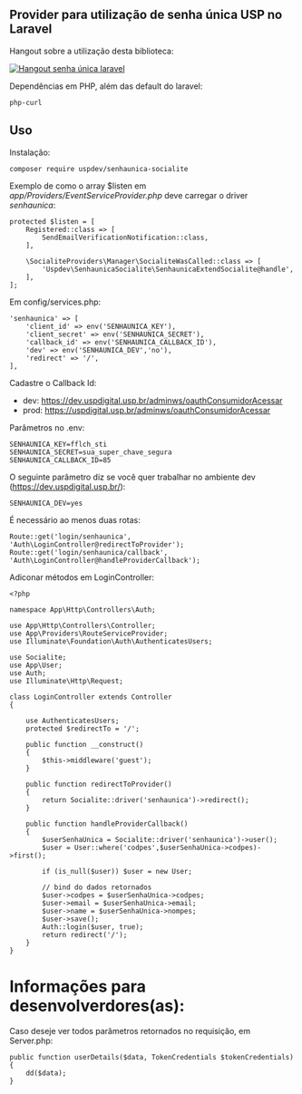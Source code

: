 ## Provider para utilização de senha única USP no Laravel

Hangout sobre a utilização desta biblioteca:

[![Hangout senha única laravel](https://img.youtube.com/vi/jLFM2AUFJgw/0.jpg)](https://youtu.be/jLFM2AUFJgw)

Dependências em PHP, além das default do laravel:

    php-curl

## Uso

Instalação:

    composer require uspdev/senhaunica-socialite
    
Exemplo de como o array $listen em *app/Providers/EventServiceProvider.php*
deve carregar o driver *senhaunica*:

    protected $listen = [
        Registered::class => [
            SendEmailVerificationNotification::class,
        ],

        \SocialiteProviders\Manager\SocialiteWasCalled::class => [
            'Uspdev\SenhaunicaSocialite\SenhaunicaExtendSocialite@handle',
        ],
    ];

Em config/services.php:

    'senhaunica' => [
        'client_id' => env('SENHAUNICA_KEY'),
        'client_secret' => env('SENHAUNICA_SECRET'),
        'callback_id' => env('SENHAUNICA_CALLBACK_ID'),
        'dev' => env('SENHAUNICA_DEV','no'),
        'redirect' => '/',
    ], 

Cadastre o Callback Id:

- dev: https://dev.uspdigital.usp.br/adminws/oauthConsumidorAcessar
- prod: https://uspdigital.usp.br/adminws/oauthConsumidorAcessar

Parâmetros no .env:

    SENHAUNICA_KEY=fflch_sti
    SENHAUNICA_SECRET=sua_super_chave_segura
    SENHAUNICA_CALLBACK_ID=85

O seguinte parâmetro diz se você quer trabalhar no ambiente dev (https://dev.uspdigital.usp.br/):

    SENHAUNICA_DEV=yes

É necessário ao menos duas rotas:

    Route::get('login/senhaunica', 'Auth\LoginController@redirectToProvider');
    Route::get('login/senhaunica/callback', 'Auth\LoginController@handleProviderCallback');

Adiconar métodos em LoginController:

    <?php

    namespace App\Http\Controllers\Auth;

    use App\Http\Controllers\Controller;
    use App\Providers\RouteServiceProvider;
    use Illuminate\Foundation\Auth\AuthenticatesUsers;

    use Socialite;
    use App\User;
    use Auth;
    use Illuminate\Http\Request;

    class LoginController extends Controller
    {

        use AuthenticatesUsers;
        protected $redirectTo = '/';

        public function __construct()
        {
            $this->middleware('guest');
        }

        public function redirectToProvider()
        {
            return Socialite::driver('senhaunica')->redirect();
        }

        public function handleProviderCallback()
        {
            $userSenhaUnica = Socialite::driver('senhaunica')->user();
            $user = User::where('codpes',$userSenhaUnica->codpes)->first();

            if (is_null($user)) $user = new User;

            // bind do dados retornados
            $user->codpes = $userSenhaUnica->codpes;
            $user->email = $userSenhaUnica->email;
            $user->name = $userSenhaUnica->nompes;
            $user->save();
            Auth::login($user, true);
            return redirect('/');
        }
    }

# Informações para desenvolverdores(as):

Caso deseje ver todos parâmetros retornados no requisição, em Server.php:

    public function userDetails($data, TokenCredentials $tokenCredentials)
    {  
        dd($data);
    }
